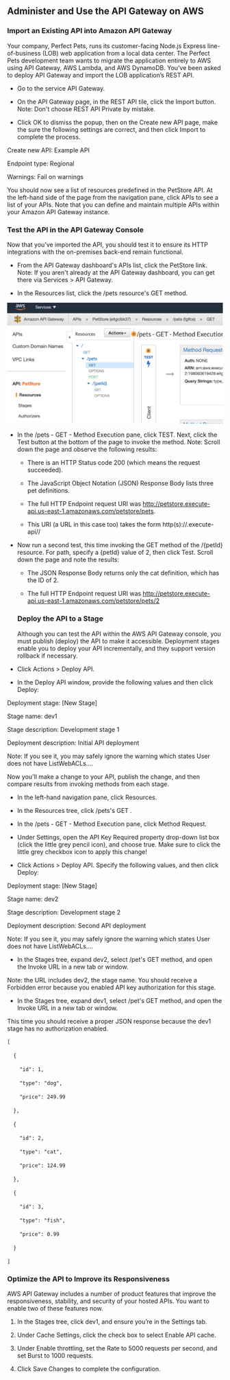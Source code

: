 ## Administer and Use the API Gateway on AWS

### Import an Existing API into Amazon API Gateway

Your company, Perfect Pets, runs its customer-facing Node.js Express line-of-business (LOB) web application from a local data center. The Perfect Pets development team wants to migrate the application entirely to AWS using API Gateway, AWS Lambda, and AWS DynamoDB. You’ve been asked to deploy API Gateway and import the LOB application’s REST API.


- Go to the service API Gateway.

- On the API Gateway page, in the REST API tile, click the Import button.
Note: Don't choose REST API Private by mistake.

- Click OK to dismiss the popup, then on the Create new API page, make the sure the following settings are correct, and then click Import to complete the process.

Create new API: Example API

Endpoint type: Regional

Warnings: Fail on warnings

You should now see a list of resources predefined in the PetStore API. At the left-hand side of the page from the navigation pane, click APIs to see a list of your APIs. Note that you can define and maintain multiple APIs within your Amazon API Gateway instance.


### Test the API in the API Gateway Console


Now that you’ve imported the API, you should test it to ensure its HTTP integrations with the on-premises back-end remain functional.

- From the API Gateway dashboard's APIs list, click the PetStore link.
   Note: If you aren't already at the API Gateway dashboard, you can get there via Services > API Gateway.

- In the Resources list, click the /pets resource's GET method.

![API](https://github.com/IamVigneshC/AmazonWebServices/blob/main/AWS%20API%20Gateway/API.png)

- In the /pets - GET - Method Execution pane, click TEST. Next, click the Test button at the bottom of the page to invoke the method.
   Note: Scroll down the page and observe the following results:

   - There is an HTTP Status code 200 (which means the request succeeded).

   - The JavaScript Object Notation (JSON) Response Body lists three pet definitions.

   - The full HTTP Endpoint request URI was http://petstore.execute-api.us-east-1.amazonaws.com/petstore/pets.

   - This URI (a URL in this case too) takes the form http(s)://<api-name>.execute-api<aws-region>/<api-name>/<resource-name>

- Now run a second test, this time invoking the GET method of the /{petId} resource. For path, specify a {petId} value of 2, then click Test.
   Scroll down the page and note the results:

   - The JSON Response Body returns only the cat definition, which has the ID of 2.

   - The full HTTP Endpoint request URI was http://petstore.execute-api.us-east-1.amazonaws.com/petstore/pets/2
   
   
   ### Deploy the API to a Stage
   
   Although you can test the API within the AWS API Gateway console, you must publish (deploy) the API to make it accessible. Deployment stages enable you to deploy your API incrementally, and they support version rollback if necessary.

- Click Actions > Deploy API.

- In the Deploy API window, provide the following values and then click Deploy:

Deployment stage: [New Stage]

Stage name: dev1

Stage description: Development stage 1

Deployment description: Initial API deployment

Note: If you see it, you may safely ignore the warning which states User does not have ListWebACLs....

Now you'll make a change to your API, publish the change, and then compare results from invoking methods from each stage.

- In the left-hand navigation pane, click Resources.

- In the Resources tree, click /pets's GET .

- In the /pets - GET - Method Execution pane, click Method Request.

- Under Settings, open the API Key Required property drop-down list box (click the little grey pencil icon), and choose true. Make sure to click the little grey checkbox icon to apply this change!

- Click Actions > Deploy API. Specify the following values, and then click Deploy:

Deployment stage: [New Stage]

Stage name: dev2

Stage description: Development stage 2

Deployment description: Second API deployment

Note: If you see it, you may safely ignore the warning which states User does not have ListWebACLs....

- In the Stages tree, expand dev2, select /pet's GET method, and open the Invoke URL in a new tab or window.

Note: the URL includes dev2, the stage name. You should receive a Forbidden error because you enabled API key authorization for this stage.

- In the Stages tree, expand dev1, select /pet's GET method, and open the Invoke URL in a new tab or window.

This time you should receive a proper JSON response because the dev1 stage has no authorization enabled.


    [

      {

        "id": 1,

        "type": "dog",

        "price": 249.99

      },

      {

        "id": 2,

        "type": "cat",

        "price": 124.99

      },

      {

        "id": 3,

        "type": "fish",

        "price": 0.99

      }

    ]
    
### Optimize the API to Improve its Responsiveness
    
AWS API Gateway includes a number of product features that improve the responsiveness, stability, and security of your hosted APIs. You want to enable two of these features now.

1. In the Stages tree, click dev1, and ensure you’re in the Settings tab.

1. Under Cache Settings, click the check box to select Enable API cache.

1. Under Enable throttling, set the Rate to 5000 requests per second, and set Burst to 1000 requests.

1. Click Save Changes to complete the configuration.
